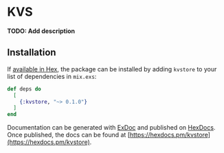 # KVS

**TODO: Add description**

## Installation

If [available in Hex](https://hex.pm/docs/publish), the package can be installed
by adding `kvstore` to your list of dependencies in `mix.exs`:

```elixir
def deps do
  [
    {:kvstore, "~> 0.1.0"}
  ]
end
```

Documentation can be generated with [ExDoc](https://github.com/elixir-lang/ex_doc)
and published on [HexDocs](https://hexdocs.pm). Once published, the docs can
be found at [https://hexdocs.pm/kvstore](https://hexdocs.pm/kvstore).

